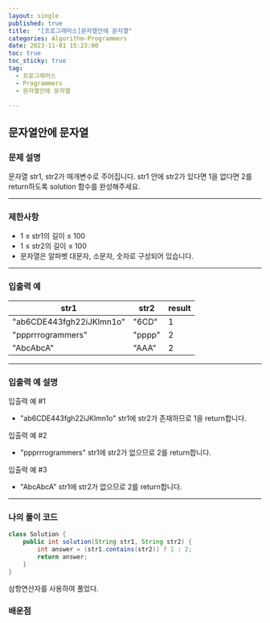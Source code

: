 ```yaml
---
layout: single
published: true
title:  "[프로그래머스]문자열안에 문자열"
categories: Algorithm-Programmers
date: 2023-11-01 15:23:00
toc: true
toc_sticky: true
tag:   
  - 프로그래머스
  - Programmers
  - 문자열안에 문자열

---
```


## 문자열안에 문자열

### 문제 설명

문자열 str1, str2가 매개변수로 주어집니다. str1 안에 str2가 있다면 1을 없다면 2를 return하도록 solution 함수를 완성해주세요.

----------------

### 제한사항

* 1 ≤ str1의 길이 ≤ 100
* 1 ≤ str2의 길이 ≤ 100
* 문자열은 알파벳 대문자, 소문자, 숫자로 구성되어 있습니다.

----------------

### 입출력 예

|str1|	str2|	result|
|---|---|---|
|"ab6CDE443fgh22iJKlmn1o"|	"6CD"|	1|
|"ppprrrogrammers"|	"pppp"|	2|
|"AbcAbcA"|	"AAA"|	2|

----------------

### 입출력 예 설명

입출력 예 #1  

* "ab6CDE443fgh22iJKlmn1o" str1에 str2가 존재하므로 1을 return합니다.
  

입출력 예 #2  

* "ppprrrogrammers" str1에 str2가 없으므로 2를 return합니다.  

입출력 예 #3  

* "AbcAbcA" str1에 str2가 없으므로 2를 return합니다.
  
  

  

  

  

----------------

### 나의 풀이 코드

```java
class Solution {
    public int solution(String str1, String str2) {
        int answer = (str1.contains(str2)) ? 1 : 2; 
        return answer;
    }
}
```
삼항연산자를 사용하여 풀었다.

### 배운점




```java

```


